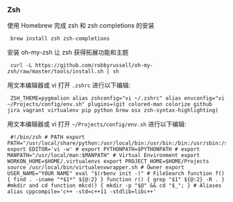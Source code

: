 ### Zsh

使用 Homebrew 完成 zsh 和 zsh completions 的安装
    
     brew install zsh zsh-completions 

安装 oh-my-zsh 让 zsh 获得拓展功能和主题
    
     curl -L https://github.com/robbyrussell/oh-my-zsh/raw/master/tools/install.sh | sh 

用文本编辑器或 vi 打开 `.zshrc` 进行以下编辑:
    
     ZSH_THEME=pygmalion alias zshconfig="vi ~/.zshrc" alias envconfig="vi ~/Projects/config/env.sh" plugins=(git colored-man colorize github jira vagrant virtualenv pip python brew osx zsh-syntax-highlighting) 

用文本编辑器或 vi 打开 `~/Projects/config/env.sh` 进行以下编辑:
    
     #!/bin/zsh # PATH export PATH="/usr/local/share/python:/usr/local/bin:/usr/bin:/bin:/usr/sbin:/sbin" export EDITOR='vi -w' # export PYTHONPATH=$PYTHONPATH # export MANPATH="/usr/local/man:$MANPATH" # Virtual Environment export WORKON_HOME=$HOME/.virtualenvs export PROJECT_HOME=$HOME/Projects source /usr/local/bin/virtualenvwrapper.sh # Owner export USER_NAME="YOUR NAME" eval "$(rbenv init -)" # FileSearch function f() { find . -iname "*$1*" ${@:2} } function r() { grep "$1" ${@:2} -R . } #mkdir and cd function mkcd() { mkdir -p "$@" && cd "$_"; } # Aliases alias cppcompile='c++ -std=c++11 -stdlib=libc++'
